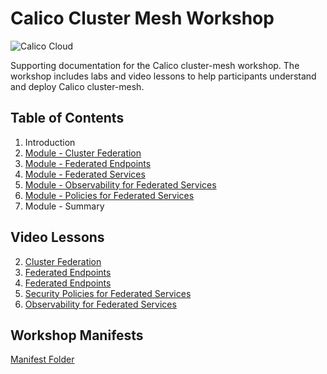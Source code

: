 # Calico Cluster Mesh Workshop
![Calico Cloud](https://docs.calicocloud.io/images/brand-new.png)

Supporting documentation for the Calico cluster-mesh workshop. The workshop includes labs and video lessons to help participants understand and deploy Calico cluster-mesh. 

## Table of Contents

01. Introduction
2. [Module - Cluster Federation](https://github.com/tigera-cs/calico-cloud-unified-control/blob/main/modules/federation.md)
3. [Module - Federated Endpoints](https://github.com/tigera-cs/calico-cloud-unified-control/blob/main/modules/federatedendpoints-1.md)
4. [Module - Federated Services](https://github.com/tigera-cs/calico-cloud-unified-control/blob/main/modules/federatedservices-1.md)
5. [Module - Observability for Federated Services](https://github.com/tigera-cs/calico-cloud-unified-control/blob/main/modules/unifiedobservability-1.md)
6. [Module - Policies for Federated Services](https://github.com/tigera-cs/calico-cloud-unified-control/blob/main/modules/federatedservicessecuritypolicies-1.md)
7. Module - Summary

## Video Lessons

2. [Cluster Federation](https://tigera.wistia.com/medias/0ym0e548z7)
3. [Federated Endpoints](https://tigera.wistia.com/medias/t5znwissjs)
4. [Federated Endpoints](https://tigera.wistia.com/medias/s9a06bebnj)
4. [Security Policies for Federated Services](https://tigera.wistia.com/medias/etd1p701dk)
5. [Observability for Federated Services](https://tigera.wistia.com/medias/qhwbjgh7qi)



## Workshop Manifests

[Manifest Folder](https://github.com/tigera-cs/calico-cloud-unified-control/tree/main/manifests)

